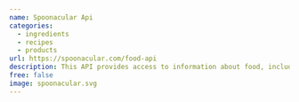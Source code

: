 ```yaml
---
name: Spoonacular Api
categories:
  - ingredients
  - recipes
  - products
url: https://spoonacular.com/food-api
description: This API provides access to information about food, including details on their names, ingredients, nutritional information and recipes
free: false
image: spoonacular.svg
---
```

